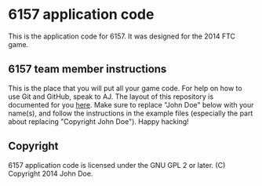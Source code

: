 # 6157 application code

This is the application code for 6157. It was designed for the 2014 FTC game.

## 6157 team member instructions

This is the place that you will put all your game code. For help on how to use Git and GitHub, speak to AJ. The layout of this repository is documented for you [here][1]. Make sure to replace "John Doe" below with your name(s), and follow the instructions in the example files (especially the part about replacing "Copyright John Doe"). Happy hacking!

## Copyright

6157 application code is licensed under the GNU GPL 2 or later. (C) Copyright 2014 John Doe.

 [1]: https://github.com/saasrobotics/Libraries/wiki/Standard-SAAS-repository-layout
